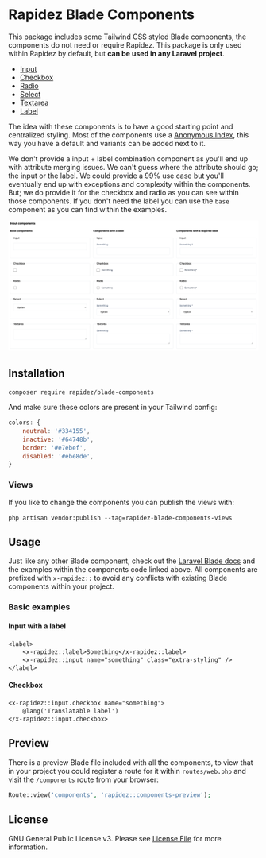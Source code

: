 # Rapidez Blade Components

This package includes some Tailwind CSS styled Blade components, the components do not need or require Rapidez. This package is only used within Rapidez by default, but **can be used in any Laravel project**.

- [Input](https://github.com/rapidez/blade-components/blob/master/resources/views/components/input/index.blade.php)
- [Checkbox](https://github.com/rapidez/blade-components/blob/master/resources/views/components/input/checkbox/index.blade.php)
- [Radio](https://github.com/rapidez/blade-components/blob/master/resources/views/components/input/radio/index.blade.php)
- [Select](https://github.com/rapidez/blade-components/blob/master/resources/views/components/input/select/index.blade.php)
- [Textarea](https://github.com/rapidez/blade-components/blob/master/resources/views/components/input/textarea/index.blade.php)
- [Label](https://github.com/rapidez/blade-components/blob/master/resources/views/components/label/index.blade.php)

The idea with these components is to have a good starting point and centralized styling. Most of the components use a [Anonymous Index](https://laravel.com/docs/master/blade#anonymous-index-components), this way you have a default and variants can be added next to it.

We don't provide a input + label combination component as you'll end up with attribute merging issues. We can't guess where the attribute should go; the input or the label. We could provide a 99% use case but you'll eventually end up with exceptions and complexity within the components. But; we do provide it for the checkbox and radio as you can see within those components. If you don't need the label you can use the `base` component as you can find within the examples.

![](.github/media/screenshot.png)

## Installation

```
composer require rapidez/blade-components
```

And make sure these colors are present in your Tailwind config:
```js
colors: {
    neutral: '#334155',
    inactive: '#64748b',
    border: '#e7ebef',
    disabled: '#ebe8de',
}
```

### Views

If you like to change the components you can publish the views with:
```
php artisan vendor:publish --tag=rapidez-blade-components-views
```

## Usage

Just like any other Blade component, check out the [Laravel Blade docs](https://laravel.com/docs/master/blade) and the examples within the components code linked above. All components are prefixed with `x-rapidez::` to avoid any conflicts with existing Blade components within your project.

### Basic examples

#### Input with a label

```blade
<label>
    <x-rapidez::label>Something</x-rapidez::label>
    <x-rapidez::input name="something" class="extra-styling" />
</label>
```

#### Checkbox

```blade
<x-rapidez::input.checkbox name="something">
    @lang('Translatable label')
</x-rapidez::input.checkbox>
```

## Preview

There is a preview Blade file included with all the components, to view that in your project you could register a route for it within `routes/web.php` and visit the `/components` route from your browser:

```php
Route::view('components', 'rapidez::components-preview');
```

## License

GNU General Public License v3. Please see [License File](LICENSE) for more information.
